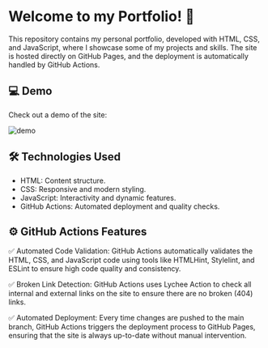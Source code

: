 # Welcome to my Portfolio! 🚀

This repository contains my personal portfolio, developed with HTML, CSS, and JavaScript, where I showcase some of my projects and skills. The site is hosted directly on GitHub Pages, and the deployment is automatically handled by GitHub Actions.

## 💻 Demo

Check out a demo of the site:

![demo](assets/gif/portfolio.gif)

## 🛠️ Technologies Used

-  HTML: Content structure.
-  CSS: Responsive and modern styling.
-  JavaScript: Interactivity and dynamic features.
-  GitHub Actions: Automated deployment and quality checks.

## ⚙️ GitHub Actions Features

✅ Automated Code Validation: GitHub Actions automatically validates the HTML, CSS, and JavaScript code using tools like HTMLHint, Stylelint, and ESLint to ensure high code quality and consistency.

✅ Broken Link Detection: GitHub Actions uses Lychee Action to check all internal and external links on the site to ensure there are no broken (404) links.

✅ Automated Deployment: Every time changes are pushed to the main branch, GitHub Actions triggers the deployment process to GitHub Pages, ensuring that the site is always up-to-date without manual intervention.

